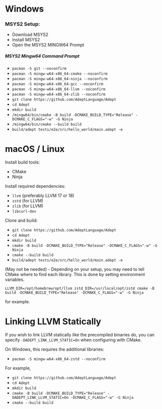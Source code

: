 
# Windows

### MSYS2 Setup:

- Download MSYS2
- Install MSYS2
- Open the MSYS2 MINGW64 Prompt

##### MSYS2 Mingw64 Command Prompt
- `pacman -S git --noconfirm`
- `pacman -S mingw-w64-x86_64-cmake --noconfirm`
- `pacman -S mingw-w64-x86_64-ninja --noconfirm`
- `pacman -S mingw-w64-x86_64-gcc --noconfirm`
- `pacman -S mingw-w64-x86_64-llvm --noconfirm`
- `pacman -S mingw-w64-x86_64-zlib --noconfirm`
- `git clone https://github.com/AdeptLanguage/Adept`
- `cd Adept`
- `mkdir build`
- `/mingw64/bin/cmake -B build -DCMAKE_BUILD_TYPE="Release" -DCMAKE_C_FLAGS="-w" -G Ninja`
- `/mingw64/bin/cmake --build build`
- `build/adept tests/e2e/src/hello_world/main.adept -e`

# macOS / Linux

Install build tools:

- CMake
- Ninja

Install required dependencies:

- `llvm` (preferably LLVM 17 or 18)
- `zstd` (for LLVM)
- `zlib` (for LLVM)
- `libcurl-dev`

Clone and build:

- `git clone https://github.com/AdeptLanguage/Adept`
- `cd Adept`
- `mkdir build`
- `cmake -B build -DCMAKE_BUILD_TYPE="Release" -DCMAKE_C_FLAGS="-w" -G Ninja`
- `cmake --build build`
- `build/adept tests/e2e/src/hello_world/main.adept -e`

(May not be needed) - Depending on your setup, you may need to tell CMake where to find each library. This is done by setting environment variables.

`
LLVM_DIR=/opt/homebrew/opt/llvm zstd_DIR=/usr/local/opt/zstd cmake -B build -DCMAKE_BUILD_TYPE="Release" -DCMAKE_C_FLAGS="-w" -G Ninja
`

for example.

# Linking LLVM Statically

If you wish to link LLVM statically like the precompiled binaries do, you can specify `-DADEPT_LINK_LLVM_STATIC=On` when configuring with CMake.

On Windows, this requires the additional libraries:

- `pacman -S mingw-w64-x86_64-zstd --noconfirm`

For example,

- `git clone https://github.com/AdeptLanguage/Adept`
- `cd Adept`
- `mkdir build`
- `cmake -B build -DCMAKE_BUILD_TYPE="Release" -DADEPT_LINK_LLVM_STATIC=On -DCMAKE_C_FLAGS="-w" -G Ninja`
- `cmake --build build`
